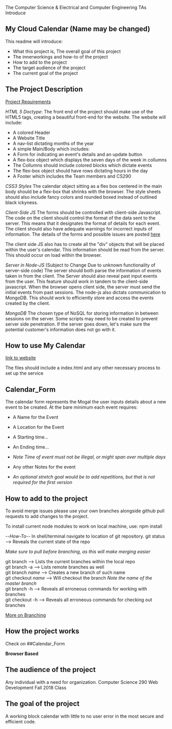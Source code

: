 The Computer Science & Electrical and Computer Engineering TAs Introduce

## My Cloud Calendar (Name may be changed)

This readme will introduce:
*	What this project is, The overall goal of this project
*	The innerworkings and how-to of the project
*	How to add to the project
*	The target audience of the project
*	The current goal of the project

## The Project Description

[Project Requirements](https://docs.google.com/document/d/1dMv_TcO9pJf3KbpkMrkhCeSZ0pWolj0t0k_uR6e-ufs/edit#)

*HTML 5 Doctype*:
The front end of the project should make use of the HTML5 tags, creating a beautiful front-end for the website.
The website will include:
*   A colored Header
*   A Website Title
*   A nav-list dictating months of the year
*   A simple Main/Body which includes:
   *   A Form for indicating an event's details and an update button
   *   A flex-box object which displays the seven days of the week in collumns
   *   The Collumns should include colored blocks which dictate events
   *   The flex-box object should have rows dictating hours in the day
*   A Footer which includes the Team members and CS290

*CSS3 Styles*
The calendar object sitting as a flex box centered in the main body should be a flex-box that shrinks with
the browser. The style sheets should also include fancy colors and rounded boxed instead of outlined black
ickyness.

*Client-Side JS*
The forms should be controlled with client-side Javascript. The code on the client should control the format
of the data sent to the server. This means that it designates the format of details for each event. The client
should also have adequate warnings for incorrect inputs of information. The details of the forms and possible
issues are posted [here](#Calendar_Form)

The client side JS also has to create all the "div" objects that will be placed within the user's calendar. This
information should be read from the server. This should occur on load within the browser.

*Server in Node-JS* (Subject to Change Due to unknown functionality of server-side code)
The server should both parse the information of events taken in from the client. The Server should also reveal
past input events from the user. This feature should work in tandem to the client-side javascript. When the browser
opens client side, the server must send the initial events from past sessions. The node-js also dictats communication
to MongoDB. This should work to efficiently store and access the events created by the client.

*MongoDB*
The chosen type of NoSQL for storing information in between sessions on the server. Some scripts may need to be
created to prevent server side penetration. If the server goes down, let's make sure the potential customer's
information does not go with it.

## How to use My Calendar

[link to website](#)

The files should include a index.html and any other necessary process to set up the service

## Calendar_Form
The calendar form represents the Mogal the user inputs details about a new event to be created.
At the bare minimum each event requires:
*   A Name for the Event
*   A Location for the Event
*   A Starting time...
*   An Ending time...
*   *Note Time of event must not be illegal, or might span over multiple days*

*   Any other Notes for the event
*   *An optional stretch goal would be to add repetitions, but that is not required for the first version*


## How to add to the project
To avoid merge issues please use your own branches alongside
github pull requests to add changes to the project.

To install current node modules to work on local machine, use:
npm install

--*How-To*--
In shell/terminal navigate to location of git repository.
git status        --> Reveals the current state of the repo

*Make sure to pull before branching, as this will make merging easier*  
  
git branch          --> Lists the current branches within the local repo  
git branch -a       --> Lists remote branches as well  
git branch *name*   --> Creates a new branch of such name  
git checkout *name* --> Will checkout the branch *Note the name of the master branch*  
git branch -h       --> Reveals all erroneous commands for working with branches  
git checkout -h     --> Reveals all erroneous commands for checking out branches  

[More on Branching](https://git-scm.com/book/en/v2/Git-Branching-Basic-Branching-and-Merging)

## How the project works
Check on ##Calendar_Form

**Browser Based**

## The audience of the project

Any individual with a need for organization.
Computer Science 290 Web Development Fall 2018 Class

## The goal of the project

A working block calendar with little to no user error in the most secure and efficient code.
